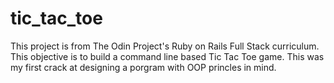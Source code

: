 # tic_tac_toe

This project is from The Odin Project's Ruby on Rails Full Stack curriculum. This objective is to build a command line based Tic Tac Toe game. This was my first crack at designing a porgram with OOP princles in mind.
